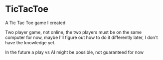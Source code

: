 # TicTacToe
A Tic Tac Toe game I created

Two player game, not online, the two players must be on the same computer for now, maybe I'll figure out how to do it differently later, I don't have the knowledge yet.

In the future a play vs AI might be possible, not guaranteed for now
